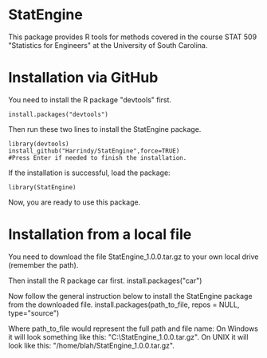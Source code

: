 # StatEngine
This package provides R tools for methods covered in the course STAT 509 "Statistics for Engineers" at the University of South Carolina.

# Installation via GitHub

You need to install the R package "devtools" first.

    install.packages("devtools")
    
Then run these two lines to install the StatEngine package.

    library(devtools)
    install_github("Harrindy/StatEngine",force=TRUE) 
    #Press Enter if needed to finish the installation.
    
If the installation is successful, load the package:

    library(StatEngine)
    
Now, you are ready to use this package.

# Installation from a local file

You need to download the file StatEngine_1.0.0.tar.gz to your own local drive (remember the path).

Then install the R package car first.
    install.packages("car")
    
Now follow the general instruction below to install the StatEngine package from the downloaded file.
    install.packages(path_to_file, repos = NULL, type="source")
    
Where path_to_file would represent the full path and file name:
On Windows it will look something like this: "C:\\StatEngine_1.0.0.tar.gz".
On UNIX it will look like this: "/home/blah/StatEngine_1.0.0.tar.gz".

